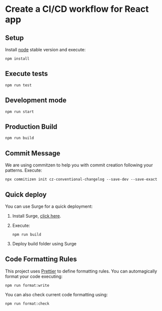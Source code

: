 # Create a CI/CD workflow for React app

## Setup

Install [node](https://nodejs.org/en/) stable version and execute:

```
npm install
```

## Execute tests

```
npm run test
```

## Development mode

```
npm run start
```

## Production Build

```
npm run build
```

## Commit Message

We are using commitzen to help you with commit creation following your patterns.
Execute:

```
npx commitizen init cz-conventional-changelog --save-dev --save-exact
```

## Quick deploy

You can use Surge for a quick deployment:

1. Install Surge, [click here](https://surge.sh/).
2. Execute:

   ```
   npm run build
   ```

3. Deploy build folder using Surge

## Code Formatting Rules

This project uses [Prettier](https://prettier.io/) to define formatting rules. You can automagically format your code executing:

```
npm run format:write
```

You can also check current code formatting using:

```
npm run format:check
```
